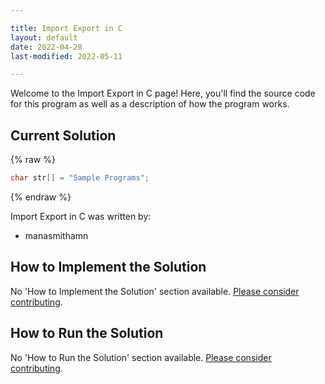 ```yaml
---

title: Import Export in C
layout: default
date: 2022-04-28
last-modified: 2022-05-11

---
```


Welcome to the Import Export in C page! Here, you'll find the source code for this program as well as a description of how the program works.

## Current Solution

{% raw %}

```c
char str[] = "Sample Programs";
```

{% endraw %}

Import Export in C was written by:

- manasmithamn

## How to Implement the Solution

No 'How to Implement the Solution' section available. [Please consider contributing](https://github.com/TheRenegadeCoder/sample-programs-website).

## How to Run the Solution

No 'How to Run the Solution' section available. [Please consider contributing](https://github.com/TheRenegadeCoder/sample-programs-website).